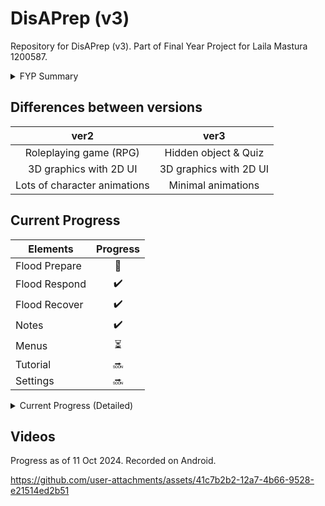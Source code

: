 # DisAPrep (v3)

Repository for DisAPrep (v3). Part of Final Year Project for Laila Mastura 1200587.


<details>
<summary>FYP Summary</summary>

- An educational Android mobile game for disaster preparedness.
- Has a 'game' section and 'information' section.
- Flood disaster
- 3 phases:
  - Prepare (Emergency kit preparation, Hazard mitigation, Property protection, Communication and evacuation plan)
  - Respond (Evacuation)
  - Recover (Damage assessment, Health recovery, Insurance claims, Future planning)
- Information section will include
  - Emergency numbers
  - Information sources
  - Emergency kit preparation
  - First aid

</details>


## Differences between versions

| ver2 | ver3 |
| :--: | :--: |
| Roleplaying game (RPG) | Hidden object & Quiz |
| 3D graphics with 2D UI | 3D graphics with 2D UI |
| Lots of character animations | Minimal animations |


## Current Progress

| Elements | Progress |
| -------- | :------: |
| Flood Prepare | 🐛 |
| Flood Respond | ✔️ |
| Flood Recover | ✔️ |
| Notes | ✔️ |
| Menus | ⏳ |
| Tutorial | 🔜 |
| Settings | 🔜 |


<details>
<summary>Current Progress (Detailed)</summary>

### Menus

| Elements | Progress |
| -------- | :------: |
| Main Menu | 🔜 |
| Level Selection | 🔜 |
| Tutorial | 🔜 | 
| Notes | ✔️ |
| Settings | 🔜 |


### Settings

| Elements | Progress |
| -------- | :------: |
| Register | 🔜 |
| Login | 🔜 |
| Highscore | 🔜 | 
| Volume | 🔜 |


### Tutorial

| Elements | Progress |
| -------- | :------: |
| Prepare | 🔜 |
| Respond | 🔜 |
| Recover | 🔜 | 


### Flood Prepare

| Elements | Progress |
| -------- | :------: |
| Emergency Kit | ✔️ |
| Hazard Mitigation | 🐛 |
| Communication Plan | ✔️ |
| Level logic | 🐛 |


### Flood Respond

| Elements | Progress |
| -------- | :------: |
| Evacuation | ✔️ |
| Level logic | ✔️ |


### Flood Recover

| Elements | Progress |
| -------- | :------: |
| Health Assessment | ✔️ |
| Property Assessment | ✔️ |
| Future Planning | ✔️ |
| Level logic | ✔️ |


### Notes

| Elements | Progress |
| -------- | :------: |
| Emergency numbers | ✔️ |
| Information sources | ✔️ |
| Emergency kit preparation | ✔️ | 
| First aid | ✔️ |
| Flood | 🔜 |

</details>


## Videos

Progress as of 11 Oct 2024. Recorded on Android.

https://github.com/user-attachments/assets/41c7b2b2-12a7-4b66-9528-e21514ed2b51
